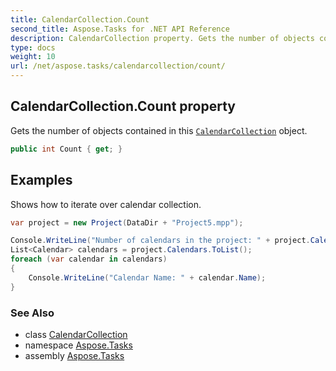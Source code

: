 ```yaml
---
title: CalendarCollection.Count
second_title: Aspose.Tasks for .NET API Reference
description: CalendarCollection property. Gets the number of objects contained in this CalendarCollection object
type: docs
weight: 10
url: /net/aspose.tasks/calendarcollection/count/
---
```

## CalendarCollection.Count property

Gets the number of objects contained in this [`CalendarCollection`](../) object.

```csharp
public int Count { get; }
```

## Examples

Shows how to iterate over calendar collection.

```csharp
var project = new Project(DataDir + "Project5.mpp");

Console.WriteLine("Number of calendars in the project: " + project.Calendars.Count);
List<Calendar> calendars = project.Calendars.ToList();
foreach (var calendar in calendars)
{
    Console.WriteLine("Calendar Name: " + calendar.Name);
}
```

### See Also

* class [CalendarCollection](../)
* namespace [Aspose.Tasks](../../calendarcollection/)
* assembly [Aspose.Tasks](../../../)


